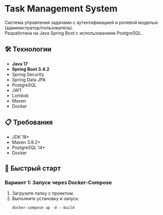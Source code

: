 # Task Management System

Система управления задачами с аутентификацией и ролевой моделью (администратор/пользователь).  
Разработана на Java Spring Boot с использованием PostgreSQL.

## 🛠 Технологии

- **Java 17**
- **Spring Boot 3.4.2**
- Spring Security
- Spring Data JPA
- PostgreSQL
- JWT
- Lombok
- Maven
- Docker

## 📋 Требования

- JDK 18+
- Maven 3.9.2+
- PostgreSQL 14+
- Docker

## 🚀 Быстрый старт

### Вариант 1: Запуск через Docker-Compose
1. Загрузите папку с проектом.
2. Выполните установку и запуск:
   ```
   docker-compose up -d --build
   ```
